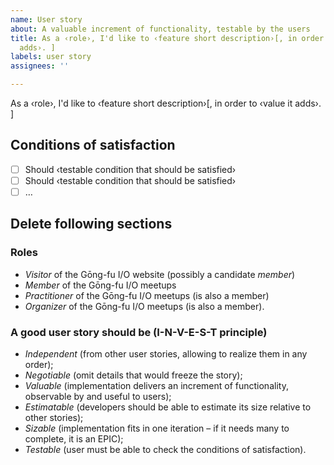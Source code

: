 ```yaml
---
name: User story
about: A valuable increment of functionality, testable by the users
title: As a ‹role›, I'd like to ‹feature short description›[, in order to ‹value it
  adds›. ]
labels: user story
assignees: ''

---
```


As a ‹role›, I'd like to ‹feature short description›[, in order to ‹value it adds›. ]

## Conditions of satisfaction

- [ ] Should ‹testable condition that should be satisfied›
- [ ] Should ‹testable condition that should be satisfied›
- [ ] …

## Delete following sections

### Roles

* _Visitor_ of the Gōng-fu I/O website (possibly a candidate _member_)
* _Member_ of the Gōng-fu I/O meetups
* _Practitioner_ of the Gōng-fu I/O meetups (is also a member)
* _Organizer_ of the Gōng-fu I/O meetups (is also a member).

### A good user story should be (I-N-V-E-S-T principle)

* _Independent_ (from other user stories, allowing to realize them in any order);
* _Negotiable_ (omit details that would freeze the story);
* _Valuable_ (implementation delivers an increment of functionality, observable by and useful to users);
* _Estimatable_ (developers should be able to estimate its size relative to other stories);
* _Sizable_ (implementation fits in one iteration – if it needs many to complete, it is an EPIC);
* _Testable_ (user must be able to check the conditions of satisfaction).
